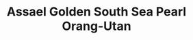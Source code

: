 ---
title: Assael Golden South Sea Pearl Orang-Utan
description: |
  A beautifully rendered mother Orangutan and her baby swing playfully from a Golden South Sea Pearl in this whimsical pendant necklace.
specs: |
  11.1mm x 14.6mm Golden South Sea Cultured Pearl Drop with 0.03 carats of Brown Diamonds, set in 18K Yellow Gold.
images:
  - /uploads/assael-golden-south-sea-pearl-orang-utan.png
_category:
order: 6
tags:
  - necklaces
---